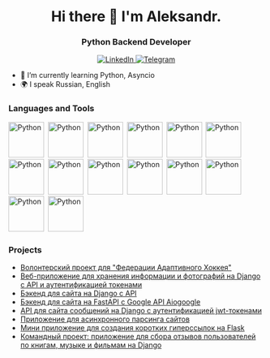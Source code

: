 <div id="header" align="center">
  <h1>Hi there 👋 I'm Aleksandr.</h1>
  <h3>Python Backend Developer</h3>
</div>

<div id="socials" align="center">
  <a href="https://www.linkedin.com/in/aleksandrpu/">
    <img src="https://img.shields.io/badge/LinkedIn-blue?style=for-the-badge&logo=linkedin&logoColor=white"
      alt="LinkedIn"/>
  </a>
  <a href="https://t.me/aleksandr_shd">
    <img src="https://img.shields.io/badge/Telegram-blue?style=for-the-badge&logo=telegram&logoColor=white"
      alt="Telegram"/>
  </a>
</div>

<!--
**AleksandrPU/AleksandrPU** is a ✨ _special_ ✨ repository because its `README.md` (this file) appears on your GitHub profile.

Here are some ideas to get you started:

- 🔭 I’m currently working on ...
- 🌱 I’m currently learning ...
- 👯 I’m looking to collaborate on ...
- 🤔 I’m looking for help with ...
- 💬 Ask me about ...
- 📫 How to reach me: ...
- 😄 Pronouns: ...
- ⚡ Fun fact: ...
-->

<div id="about">
  <ul>
    <li>🌱 I’m currently learning Python, Asyncio</li>
<!--    <li>📫 How to reach me: <a href="https://t.me/aleksandr_shd">Telegram</a></li> -->
    <li>🌍 I speak Russian, English</li>
  </ul>
</div>

<div id="tools">
  <h3>Languages and Tools</h3>
  <img src="https://cdn.jsdelivr.net/gh/devicons/devicon@latest/icons/python/python-original-wordmark.svg"
    title="Python" width="70" height="70" />&nbsp;
   <img src="https://cdn.jsdelivr.net/gh/devicons/devicon@latest/icons/django/django-plain-wordmark.svg"
    title="Python" width="70" height="70" />&nbsp;
   <img src="https://cdn.jsdelivr.net/gh/devicons/devicon@latest/icons/djangorest/djangorest-line.svg"
    title="Python" width="70" height="70" />&nbsp;
   <img src="https://cdn.jsdelivr.net/gh/devicons/devicon@latest/icons/fastapi/fastapi-original.svg"
    title="Python" width="70" height="70" />&nbsp;
   <img src="https://cdn.jsdelivr.net/gh/devicons/devicon@latest/icons/flask/flask-original.svg"
    title="Python" width="70" height="70" />&nbsp;
   <img src="https://cdn.jsdelivr.net/gh/devicons/devicon@latest/icons/html5/html5-original-wordmark.svg"
    title="Python" width="70" height="70" />&nbsp;
   <img src="https://cdn.jsdelivr.net/gh/devicons/devicon@latest/icons/css3/css3-original-wordmark.svg"
    title="Python" width="70" height="70" />&nbsp;
   <img src="https://cdn.jsdelivr.net/gh/devicons/devicon@latest/icons/sqlalchemy/sqlalchemy-original.svg"
    title="Python" width="70" height="70" />&nbsp;
   <img src="https://cdn.jsdelivr.net/gh/devicons/devicon@latest/icons/postgresql/postgresql-original-wordmark.svg"
    title="Python" width="70" height="70" />&nbsp;
   <img src="https://cdn.jsdelivr.net/gh/devicons/devicon@latest/icons/redis/redis-original-wordmark.svg"
    title="Python" width="70" height="70" />&nbsp;
   <img src="https://cdn.jsdelivr.net/gh/devicons/devicon@latest/icons/pytest/pytest-original-wordmark.svg"
    title="Python" width="70" height="70" />&nbsp;
   <img src="https://cdn.jsdelivr.net/gh/devicons/devicon@latest/icons/docker/docker-original-wordmark.svg"
    title="Python" width="70" height="70" />&nbsp;
   <img src="https://cdn.jsdelivr.net/gh/devicons/devicon@latest/icons/git/git-original-wordmark.svg"
    title="Python" width="70" height="70" />&nbsp;
   <img src="https://cdn.jsdelivr.net/gh/devicons/devicon@latest/icons/nginx/nginx-original.svg"
    title="Python" width="70" height="70" />&nbsp;
  <!--
   <img src="https://cdn.jsdelivr.net/gh/devicons/devicon@latest/icons/pycharm/pycharm-original.svg"
    title="Python" width="70" height="70" />&nbsp;
   <img src="https://cdn.jsdelivr.net/gh/devicons/devicon@latest/icons/vscode/vscode-original-wordmark.svg"
    title="Python" width="70" height="70" />&nbsp;
   <img src="https://cdn.jsdelivr.net/gh/devicons/devicon@latest/icons/postman/postman-original.svg"
    title="Python" width="70" height="70" />&nbsp;
   <img src="https://cdn.jsdelivr.net/gh/devicons/devicon@latest/icons/poetry/poetry-original.svg"
    title="Python" width="70" height="70" />&nbsp;
  -->
</div>

<!--
<div id="stat" align="center">
  <img src="https://github-profile-summary-cards.vercel.app/api/cards/profile-details?username=AleksandrPU&theme=github" />
  <img src="https://github-profile-summary-cards.vercel.app/api/cards/most-commit-language?username=AleksandrPU&theme=github" />
  <img src="https://github-profile-summary-cards.vercel.app/api/cards/stats?username=AleksandrPU&theme=github" />
</div>
-->
<div id="projects">
  <h3>Projects</h3>
  <ul>
    <li><a href="https://github.com/Studio-Yandex-Practicum/adaptive_hockey_federation">Волонтерский проект для "Федерации Адаптивного Хоккея"</a></li>
    <li><a href="https://github.com/AleksandrPU/kittygram_final">Веб-приложение для хранения информации и фотографий на Django с API и аутентификацией токенами</a></li>
    <li><a href="https://github.com/AleksandrPU/foodgram-project-react">Бэкенд для сайта на Django с API</a></li>
    <li><a href="https://github.com/AleksandrPU/QRkot_spreadsheets">Бэкенд для сайта на FastAPI с Google API Aiogoogle</a></li>
    <li><a href="https://github.com/AleksandrPU/api_final_yatube">API для сайта сообщений на Django с аутентификацией jwt-токенами</a></li>
    <li><a href="https://github.com/AleksandrPU/scrapy_parser_pep">Приложение для асинхронного парсинга сайтов</a></li>
    <li><a href="https://github.com/AleksandrPU/yacut">Мини приложение для создания коротких гиперссылок на Flask</a></li>
    <li><a href="https://github.com/zhmur-dev/api_yamdb">Командный проект: приложение для сбора отзывов пользователей по книгам, музыке и фильмам на Django</a></li> 
  </ul>
